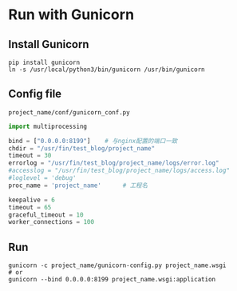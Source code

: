 # Run with Gunicorn

## Install Gunicorn

```shell
pip install gunicorn
ln -s /usr/local/python3/bin/gunicorn /usr/bin/gunicorn
```

## Config file

`project_name/conf/gunicorn_conf.py`
```python
import multiprocessing

bind = ["0.0.0.0:8199"]    # 与nginx配置的端口一致
chdir = "/usr/fin/test_blog/project_name"
timeout = 30
errorlog = "/usr/fin/test_blog/project_name/logs/error.log"
#accesslog = "/usr/fin/test_blog/project_name/logs/access.log"
#loglevel = 'debug'
proc_name = 'project_name'      # 工程名

keepalive = 6
timeout = 65
graceful_timeout = 10
worker_connections = 100

```

## Run

```shell
gunicorn -c project_name/gunicorn-config.py project_name.wsgi
# or
gunicorn --bind 0.0.0.0:8199 project_name.wsgi:application
```